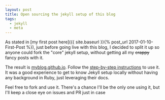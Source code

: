 ```yaml
---
layout: post
title: Open sourcing the jekyll setup of this blog
tags:
  - jekyll
  - meta
---
```

As stated in [my first post here]({{ site.baseurl }}{% post_url 2017-01-10-First-Post %}), just before going live with this blog, I decided to split it up so anyone could fork the "core" jekyll setup, without getting all my ~~crappy~~ fancy posts with it.

The result is [myblog.github.io](https://github.com/max-mathieu/myblog.github.io).
Follow the [step-by-step instructions](https://github.com/max-mathieu/myblog.github.io#how-to-use-it) to use it.
It was a good experience to get to know Jekyll setup locally without having any background in Ruby, just leveraging their docs.

Feel free to fork and use it.
There's a chance I'll be the only one using it, but I'll keep a close eye on issues and PR just in case
